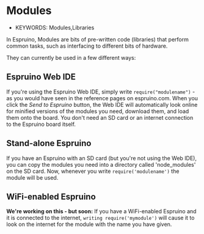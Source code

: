 <!--- Copyright (c) 2013 Gordon Williams, Pur3 Ltd. See the file LICENSE for copying permission. -->
Modules
=======

* KEYWORDS: Modules,Libraries

In Espruino, Modules are bits of pre-written code (libraries) that perform common tasks, such as interfacing to different bits of hardware.

They can currently be used in a few different ways:

Espruino Web IDE
--------------

If you're using the Espruino Web IDE, simply write ```require("modulename")``` - as you would have seen in the reference pages on espruino.com. When you click the *Send to Espruino* button, the Web IDE will automatically look online for minified versions of the modules you need, download them, and load them onto the board. You don't need an SD card or an internet connection to the Espruino board itself.

Stand-alone Espruino
------------------

If you have an Espruino with an SD card (but you're not using the Web IDE), you can copy the modules you need into a directory called 'node_modules' on the SD card. Now, whenever you write ``` require('modulename') ``` the module will be used.

WiFi-enabled Espruino
------------------

**We're working on this - but soon:** If you have a WiFi-enabled Espruino and it is connected to the internet, ```writing require('mymodule')``` will cause it to look on the internet for the module with the name you have given.
